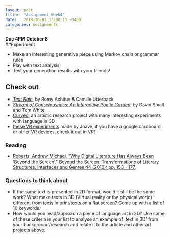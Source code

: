 ```yaml
---
layout: post
title:  "Assignment Week4"
date:   2018-10-03 13:00:13 -0400
categories: Assignments
---
```

**Due 4PM October 8**  
##Experiment
* Make an interesting generative piece using Markov chain or grammar rules
* Play with text analysis
* Test your generation results with your friends!

## Check out
* *[Text Rain](http://camilleutterback.com/projects/text-rain/)*, by Romy Achituv & Camille Utterback
* *[Stream of Consciousness: An Interactive Poetic Garden](https://www.youtube.com/watch?v=5onPBBpGed8)*, by David Small and Tom White
* [Curved](http://curved.glia.ca/category/idea/), an artistic research project with many interesting experiments with language in 3D
* [these VR experiments](http://glia.ca/2017/ar/) made by Jhave, if you have a google cardboard or other VR devices, check it out in VR!

### Reading
* [Roberts, Andrew Michael. "Why Digital Literature Has Always Been ‘Beyond the Screen’." Beyond the Screen: Transformations of Literary Structures, Interfaces and Genres 44 (2010): pp. 153 - 177.](https://books.google.com/books?id=KuhKCgAAQBAJ&lpg=PA4&pg=PA153#v=onepage&q&f=false)

### Questions to think about
* If the same text is presented in 2D format, would it still be the same work? What make texts in 3D (Virtual reality or the physical world) different from texts in print/texts on a flat screen?  Come up with a list of 10 keywords.
* How would you read/approach a piece of language art in 3D? Use some of these criteria in your list to analyse an example of 'text in 3D' from your background/research and relate it to the article and other art projects above.
